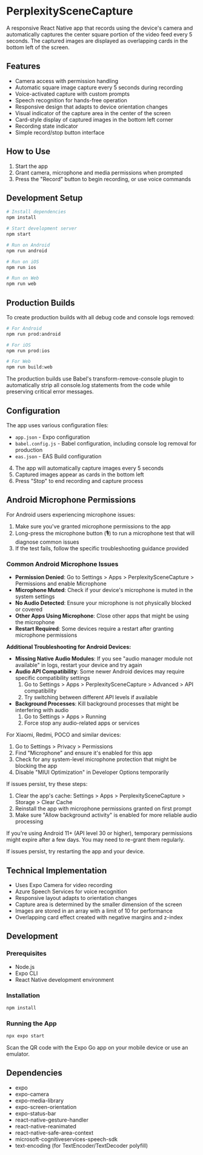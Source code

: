 # PerplexitySceneCapture

A responsive React Native app that records using the device's camera and automatically captures the center square portion of the video feed every 5 seconds. The captured images are displayed as overlapping cards in the bottom left of the screen.

## Features

- Camera access with permission handling
- Automatic square image capture every 5 seconds during recording
- Voice-activated capture with custom prompts
- Speech recognition for hands-free operation
- Responsive design that adapts to device orientation changes
- Visual indicator of the capture area in the center of the screen
- Card-style display of captured images in the bottom left corner
- Recording state indicator
- Simple record/stop button interface

## How to Use

1. Start the app
2. Grant camera, microphone and media permissions when prompted
3. Press the "Record" button to begin recording, or use voice commands

## Development Setup

```bash
# Install dependencies
npm install

# Start development server
npm start

# Run on Android
npm run android

# Run on iOS
npm run ios

# Run on Web
npm run web
```

## Production Builds

To create production builds with all debug code and console logs removed:

```bash
# For Android
npm run prod:android

# For iOS
npm run prod:ios

# For Web
npm run build:web
```

The production builds use Babel's transform-remove-console plugin to automatically strip all console.log statements from the code while preserving critical error messages.

## Configuration

The app uses various configuration files:

- `app.json` - Expo configuration
- `babel.config.js` - Babel configuration, including console log removal for production
- `eas.json` - EAS Build configuration
4. The app will automatically capture images every 5 seconds
5. Captured images appear as cards in the bottom left
6. Press "Stop" to end recording and capture process

## Android Microphone Permissions

For Android users experiencing microphone issues:

1. Make sure you've granted microphone permissions to the app
2. Long-press the microphone button (🎙️) to run a microphone test that will diagnose common issues
3. If the test fails, follow the specific troubleshooting guidance provided

### Common Android Microphone Issues

- **Permission Denied**: Go to Settings > Apps > PerplexitySceneCapture > Permissions and enable Microphone
- **Microphone Muted**: Check if your device's microphone is muted in the system settings
- **No Audio Detected**: Ensure your microphone is not physically blocked or covered
- **Other Apps Using Microphone**: Close other apps that might be using the microphone
- **Restart Required**: Some devices require a restart after granting microphone permissions

**Additional Troubleshooting for Android Devices:**

- **Missing Native Audio Modules**: If you see "audio manager module not available" in logs, restart your device and try again
- **Audio API Compatibility**: Some newer Android devices may require specific compatibility settings
  1. Go to Settings > Apps > PerplexitySceneCapture > Advanced > API compatibility
  2. Try switching between different API levels if available
- **Background Processes**: Kill background processes that might be interfering with audio
  1. Go to Settings > Apps > Running
  2. Force stop any audio-related apps or services

For Xiaomi, Redmi, POCO and similar devices:
1. Go to Settings > Privacy > Permissions
2. Find "Microphone" and ensure it's enabled for this app
3. Check for any system-level microphone protection that might be blocking the app
4. Disable "MIUI Optimization" in Developer Options temporarily

If issues persist, try these steps:
1. Clear the app's cache: Settings > Apps > PerplexitySceneCapture > Storage > Clear Cache
2. Reinstall the app with microphone permissions granted on first prompt
3. Make sure "Allow background activity" is enabled for more reliable audio processing

If you're using Android 11+ (API level 30 or higher), temporary permissions might expire after a few days. You may need to re-grant them regularly.

If issues persist, try restarting the app and your device.

## Technical Implementation

- Uses Expo Camera for video recording
- Azure Speech Services for voice recognition
- Responsive layout adapts to orientation changes
- Capture area is determined by the smaller dimension of the screen
- Images are stored in an array with a limit of 10 for performance
- Overlapping card effect created with negative margins and z-index

## Development

### Prerequisites

- Node.js
- Expo CLI
- React Native development environment

### Installation

```bash
npm install
```

### Running the App

```bash
npx expo start
```

Scan the QR code with the Expo Go app on your mobile device or use an emulator.

## Dependencies

- expo
- expo-camera
- expo-media-library
- expo-screen-orientation
- expo-status-bar
- react-native-gesture-handler
- react-native-reanimated
- react-native-safe-area-context
- microsoft-cognitiveservices-speech-sdk
- text-encoding (for TextEncoder/TextDecoder polyfill)